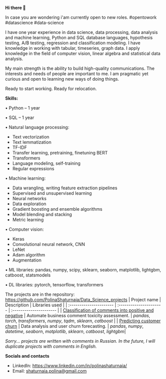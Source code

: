 **Hi there 👋**

In case you are wondering i'am currently open to new roles.
#opentowork #datascience #data-science

I have one year experience in data science, data processing, data analysis and machine learning, Python and SQL database languages, hypothesis testing, A/B testing, regression and classification modeling. I have knowledge in working with tabular, timeseries, graph data. I apply knowledge in the field of computer vision, linear algebra and statistical data analysis.

My main strength is the ability to build high-quality communications. The interests and needs of people are important to me. I am pragmatic yet curious and open to learning new ways of doing things.

Ready to start working.
Ready for relocation.

**Skills:**

•	Python – 1 year

•	SQL – 1 year

•	Natural language processing:
  - Text vectorization
  - Text lemmatization
  - TF-IDF
  - Transfer learning, pretraining, finetuning BERT
  - Transformers
  - Language modeling, self-training
  - Regular expressions

•	Machine learning:
  - Data wrangling, writing feature extraction pipelines
  - Supervised and unsupervised learning
  - Neural networks
  - Data exploration
  - Gradient boosting and ensemble algorithms
  - Model blending and stacking
  - Metric learning

•	Computer vision:
  - Keras
  - Сonvolutional neural network, CNN
  - LeNet
  - Adam algorithm
  - Augmentation

•	ML libraries: pandas, numpy, scipy, sklearn, seaborn, matplotlib, lightgbm, catboost, statsmodels

•	DL libraries: pytorch, tensorflow, transformers

The projects are in the repository: https://github.com/PolinaShaturnaia/Data_Science_projects
| Project name | Description | Libraries used | 
| :---------------------- | :---------------------- | :---------------------- |
| [Classification of comments into positive and negative](toxic-comments-with-BERT) | Automate business comment toxicity assessment. | *pandas*, *torch*, *transformers*, *numpy*, *tqdm*, *sklearn*, *catboost* |
| [Predicting customer churn](predicting-customer-loss) | Data analysis and user churn forecasting. | *pandas*, *numpy*, *datetime*, *seaborn*, *matplotlib*, *sklearn*, *catboost*, *lightgbm*|

*Sorry... projects are written with comments in Russian. In the future, I will duplicate projects with comments in English.*

**Socials and contacts**

  - LinkedIn: https://www.linkedin.com/in/polinashaturnaia/
  - Email: shaturnaia.polina@gmail.com
